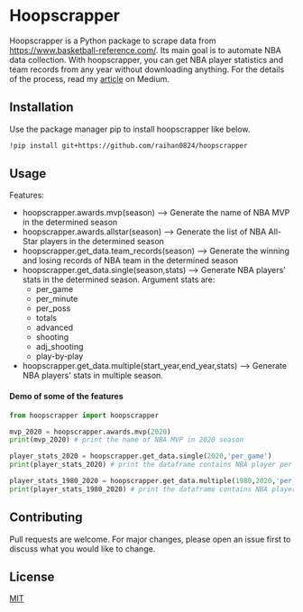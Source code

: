 # Hoopscrapper
Hoopscrapper is a Python package to scrape data from https://www.basketball-reference.com/. Its main goal is to automate NBA data collection. With hoopscrapper, you can get NBA player statistics and team records from any year without downloading anything. For the details of the process, read my [article](https://medium.com/@mraihanafiandi/scraping-basketball-reference-data-using-python-f321c3f2903e) on Medium.
## Installation
Use the package manager pip to install hoopscrapper like below.

```bash
!pip install git+https://github.com/raihan0824/hoopscrapper
```

## Usage
Features:
- hoopscrapper.awards.mvp(season) --> Generate the name of NBA MVP in the determined season
- hoopscrapper.awards.allstar(season) --> Generate the list of NBA All-Star players in the determined season
- hoopscrapper.get_data.team_records(season) --> Generate the winning and losing records of NBA team in the determined season
- hoopscrapper.get_data.single(season,stats) --> Generate NBA players' stats in the determined season. Argument stats are:
  - per_game
  - per_minute
  - per_poss
  - totals
  - advanced
  - shooting
  - adj_shooting
  - play-by-play
- hoopscrapper.get_data.multiple(start_year,end_year,stats) --> Generate NBA players' stats in multiple season.

#### Demo of some of the features
```python
from hoopscrapper import hoopscrapper

mvp_2020 = hoopscrapper.awards.mvp(2020)
print(mvp_2020) # print the name of NBA MVP in 2020 season

player_stats_2020 = hoopscrapper.get_data.single(2020,'per_game')
print(player_stats_2020) # print the dataframe contains NBA player per game statistics in 2020 season

player_stats_1980_2020 = hoopscrapper.get_data.multiple(1980,2020,'per_game')
print(player_stats_1980_2020) # print the dataframe contains NBA player per game statistics from 1980 to 2020 season
```

## Contributing
Pull requests are welcome. For major changes, please open an issue first to discuss what you would like to change.

## License
[MIT](https://choosealicense.com/licenses/mit/)
